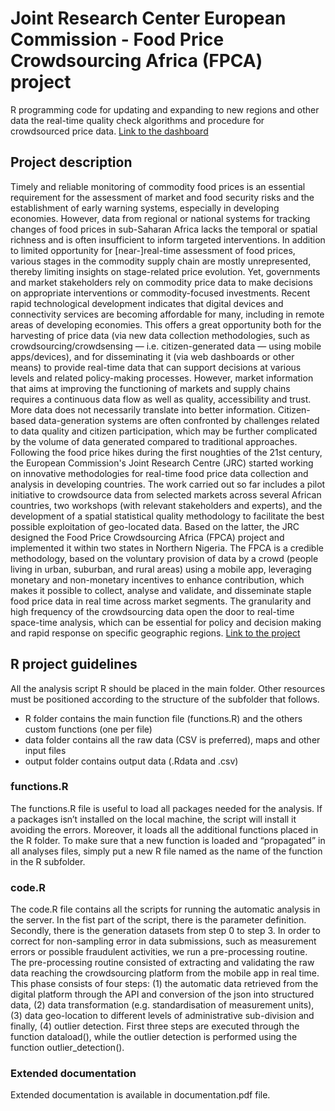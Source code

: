 # Joint Research Center European Commission - Food Price Crowdsourcing Africa (FPCA) project


R programming code for updating and expanding to new regions and other data the real-time quality check algorithms and procedure for crowdsourced price data.
[Link to the dashboard](https://datam.jrc.ec.europa.eu/datam/mashup/FP_NGA/)

## Project description
Timely and reliable monitoring of commodity food prices is an essential requirement for the assessment of market and food security risks and the establishment of early warning systems, especially in developing economies. However, data from regional or national systems for tracking changes of food prices in sub-Saharan Africa lacks the temporal or spatial richness and is often insufficient to inform targeted interventions. In addition to limited opportunity for [near-]real-time assessment of food prices, various stages in the commodity supply chain are mostly unrepresented, thereby limiting insights on stage-related price evolution. Yet, governments and market stakeholders rely on commodity price data to make decisions on appropriate interventions or commodity-focused investments. Recent rapid technological development indicates that digital devices and connectivity services are becoming affordable for many, including in remote areas of developing economies. This offers a great opportunity both for the harvesting of price data (via new data collection methodologies, such as crowdsourcing/crowdsensing — i.e. citizen-generated data — using mobile apps/devices), and for disseminating it (via web dashboards or other means) to provide real-time data that can support decisions at various levels and related policy-making processes. However, market information that aims at improving the functioning of markets and supply chains requires a continuous data flow as well as quality, accessibility and trust. More data does not necessarily translate into better information. Citizen-based data-generation systems are often confronted by challenges related to data quality and citizen participation, which may be further complicated by the volume of data generated compared to traditional approaches. Following the food price hikes during the first noughties of the 21st century, the European Commission's Joint Research Centre (JRC) started working on innovative methodologies for real-time food price data collection and analysis in developing countries. The work carried out so far includes a pilot initiative to crowdsource data from selected markets across several African countries, two workshops (with relevant stakeholders and experts), and the development of a spatial statistical quality methodology to facilitate the best possible exploitation of geo-located data. Based on the latter, the JRC designed the Food Price Crowdsourcing Africa (FPCA) project and implemented it within two states in Northern Nigeria. The FPCA is a credible methodology, based on the voluntary provision of data by a crowd (people living in urban, suburban, and rural areas) using a mobile app, leveraging monetary and non-monetary incentives to enhance contribution, which makes it possible to collect, analyse and validate, and disseminate staple food price data in real time across market segments. The granularity and high frequency of the crowdsourcing data open the door to real-time space-time analysis, which can be essential for policy and decision making and rapid response on specific geographic regions.
[Link to the project](https://datam.jrc.ec.europa.eu/datam/perm/news/870?rdr=1666109837893)


## R project guidelines
All the analysis script R should be placed in the main folder. Other resources must be positioned according to the structure of the subfolder that follows.

- R folder contains the main function file (functions.R) and the others custom functions (one per file)
- data folder contains all the raw data (CSV is preferred), maps and other input files
- output folder contains output data (.Rdata and .csv)

### functions.R
The functions.R file is useful to load all packages needed for the analysis. If a packages isn’t installed on the local machine, the script will install it avoiding the errors. Moreover, it loads all the additional functions placed in the R folder. To make sure that a new function is loaded and “propagated” in all analyses files, simply put a new R file named as the name of the function in the R subfolder.

### code.R
The code.R file contains all the scripts for running the automatic analysis in the server. In the fist part of the script, there is the parameter definition. Secondly, there is the generation datasets from step 0 to step 3.
In order to correct for non-sampling error in data submissions, such as measurement errors or possible fraudulent activities, we run a pre-processing routine. The pre-processing routine consisted of extracting and validating the raw data reaching the crowdsourcing platform from the mobile app in real time. This phase consists of four steps: (1) the automatic data retrieved from the digital platform through the API and conversion of the json into structured data, (2) data transformation (e.g. standardisation of measurement units), (3) data geo-location to different levels of administrative sub-division and finally, (4) outlier detection. First three steps are executed through the function dataload(), while the outlier detection is performed using the function outlier_detection().

### Extended documentation
Extended documentation is available in documentation.pdf file.
